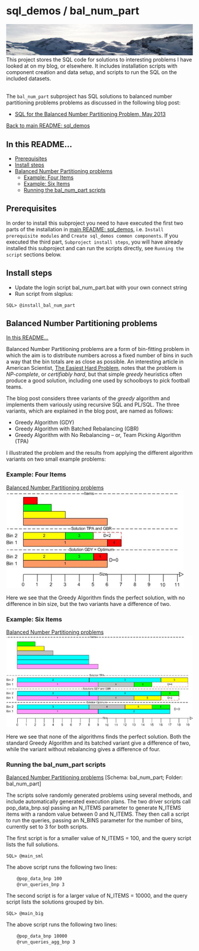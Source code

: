 # sql_demos / bal_num_part
<img src="../mountains.png">
This project stores the SQL code for solutions to interesting problems I have looked at on my blog, or elsewhere. It includes installation scripts with component creation and data setup, and scripts to run the SQL on the included datasets.
<br><br>

The `bal_num_part` subproject has SQL solutions to balanced number partitioning problems problems as discussed in the following blog post:
<br>

- [SQL for the Balanced Number Partitioning Problem, May 2013](http://aprogrammerwrites.eu/?p=803)

[Back to main README: sql_demos](../README.md)
## In this README...
- [Prerequisites](https://github.com/BrenPatF/Sandbox/blob/master/bal_num_part/README.md#prerequisites)
- [Install steps](https://github.com/BrenPatF/Sandbox/blob/master/bal_num_part/README.md#install-steps)
- [Balanced Number Partitioning problems](https://github.com/BrenPatF/Sandbox/blob/master/bal_num_part/README_bnp.md#balanced-number-partitioning-problems)
	- [Example: Four Items](https://github.com/BrenPatF/Sandbox/blob/master/bal_num_part/README_bnp.md#example-four-items)
	- [Example: Six Items](https://github.com/BrenPatF/Sandbox/blob/master/bal_num_part/README_bnp.md#example-six-items)
	- [Running the bal_num_part scripts](https://github.com/BrenPatF/Sandbox/blob/master/bal_num_part/README_bnp.md#running-the-bal_num_part-scripts)

## Prerequisites
In order to install this subproject you need to have executed the first two parts of the installation in [main README: sql_demos](../README.md), i.e. `Install prerequisite modules` and `Create sql_demos common components`. If you executed the third part, `Subproject install steps`, you will have already installed this subproject and can run the scripts directly, see `Running the script` sections below.

## Install steps
- Update the login script bal_num_part.bat with your own connect string
- Run script from slqplus:
```
SQL> @install_bal_num_part
```
## Balanced Number Partitioning problems
[In this README...](https://github.com/BrenPatF/Sandbox/blob/master/bal_num_part/README_bnp.md#in-this-readme)

Balanced Number Partitioning problems are a form of bin-fitting problem in which the aim is to distribute numbers across a fixed number of bins in such a way that the bin totals are as close as possible. An interesting article in American Scientist, <a href="http://www.americanscientist.org/issues/pub/2002/3/the-easiest-hard-problem" target="_blank">The Easiest Hard Problem</a>, notes that the problem is <em>NP-complete</em>, or <em>certifiably hard</em>, but that simple <em>greedy</em> heuristics often produce a good solution, including one used by schoolboys to pick football teams.

The blog post considers three variants of the *greedy* algorithm and implements them variously using recursive SQL and PL/SQL. The three variants, which are explained in the blog post, are named as follows:

- Greedy Algorithm (GDY)
- Greedy Algorithm with Batched Rebalancing (GBR)
- Greedy Algorithm with No Rebalancing – or, Team Picking Algorithm (TPA)

I illustrated the problem and the results from applying the different algorithm variants on two small example problems:

### Example: Four Items
[Balanced Number Partitioning problems](https://github.com/BrenPatF/Sandbox/blob/master/bal_num_part/README_bnp.md#balanced-number-partitioning-problems)
<img src="Binfit, v1.3 - 4-items.jpg">

Here we see that the Greedy Algorithm finds the perfect solution, with no difference in bin size, but the two variants have a difference of two.

### Example: Six Items
[Balanced Number Partitioning problems](https://github.com/BrenPatF/Sandbox/blob/master/bal_num_part/README_bnp.md#balanced-number-partitioning-problems)
<img src="Binfit, v1.3 - 6-items.jpg">

Here we see that none of the algorithms finds the perfect solution. Both the standard Greedy Algorithm and its batched variant give a difference of two, while the variant without rebalancing gives a difference of four.

### Running the bal_num_part scripts
[Balanced Number Partitioning problems](https://github.com/BrenPatF/Sandbox/blob/master/bal_num_part/README_bnp.md#balanced-number-partitioning-problems)
[Schema: bal_num_part; Folder: bal_num_part]

The scripts solve randomly generated problems using several methods, and include automatically generated execution plans. The two driver scripts call pop_data_bnp.sql passing an N_ITEMS parameter to generate N_ITEMS items with a random value between 0 and N_ITEMS. They then call a script to run the queries, passing an N_BINS parameter for the number of bins, currently set to 3 for both scripts.

The first script is for a smaller value of N_ITEMS = 100, and the query script lists the full solutions.
```
SQL> @main_sml
```
The above script runs the following two lines:
```
	@pop_data_bnp 100
	@run_queries_bnp 3
```

The second script is for a larger value of N_ITEMS = 10000, and the query script lists the solutions grouped by bin.
```
SQL> @main_big
```
The above script runs the following two lines:
```
	@pop_data_bnp 10000
	@run_queries_agg_bnp 3
```
